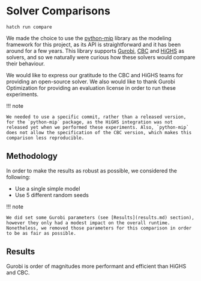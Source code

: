 # Solver Comparisons

```
hatch run compare
```

We made the choice to use the [python-mip](https://github.com/coin-or/python-mip) library as the modeling framework for this project, as its API is straightforward and it has been around for a few years. This library supports [Gurobi](https://gurobi.com/), [CBC](https://github.com/coin-or/Cbc) and [HiGHS](https://highs.dev/) as solvers, and so we naturally were curious how these solvers would compare their behaviour.

We would like to express our gratitude to the CBC and HiGHS teams for providing an open-source solver. We also would like to thank Gurobi Optimization for providing an evaluation license in order to run these experiments.

!!! note

    We needed to use a specific commit, rather than a released version, for the `python-mip` package, as the HiGHS integration was not released yet when we performed these experiments. Also, `python-mip` does not allow the specification of the CBC version, which makes this comparison less reproducible.

## Methodology

In order to make the results as robust as possible, we considered the following:

- Use a single simple model
- Use 5 different random seeds

!!! note

    We did set some Gurobi parameters (see [Results](results.md) section), however they only had a modest impact on the overall runtime. Nonetheless, we removed those parameters for this comparison in order to be as fair as possible.

## Results

Gurobi is order of magnitudes more performant and efficient than HiGHS and CBC. 
